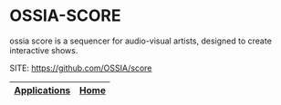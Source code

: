 # OSSIA-SCORE

 ossia score is a sequencer for audio-visual artists,
 designed to create interactive shows.
 
 SITE: https://github.com/OSSIA/score

 | [Applications](https://portable-linux-apps.github.io/apps.html) | [Home](https://portable-linux-apps.github.io)
 | --- | --- |
